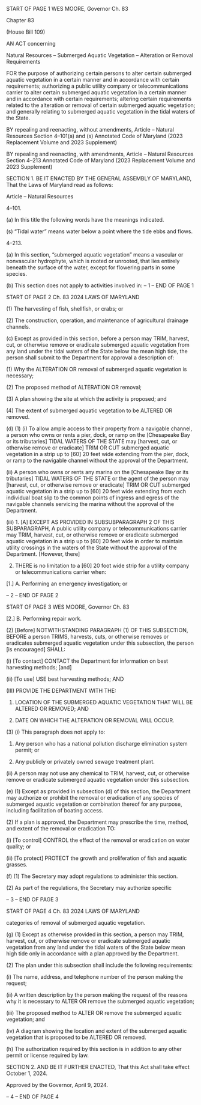 START OF PAGE 1
WES MOORE, Governor Ch. 83

Chapter 83

(House Bill 109)

AN ACT concerning

Natural Resources – Submerged Aquatic Vegetation – Alteration or Removal
Requirements

FOR the purpose of authorizing certain persons to alter certain submerged aquatic
vegetation in a certain manner and in accordance with certain requirements;
authorizing a public utility company or telecommunications carrier to alter certain
submerged aquatic vegetation in a certain manner and in accordance with certain
requirements; altering certain requirements related to the alteration or removal of
certain submerged aquatic vegetation; and generally relating to submerged aquatic
vegetation in the tidal waters of the State.

BY repealing and reenacting, without amendments,
Article – Natural Resources
Section 4–101(a) and (s)
Annotated Code of Maryland
(2023 Replacement Volume and 2023 Supplement)

BY repealing and reenacting, with amendments,
Article – Natural Resources
Section 4–213
Annotated Code of Maryland
(2023 Replacement Volume and 2023 Supplement)

SECTION 1. BE IT ENACTED BY THE GENERAL ASSEMBLY OF MARYLAND,
That the Laws of Maryland read as follows:

Article – Natural Resources

4–101.

(a) In this title the following words have the meanings indicated.

(s) “Tidal water” means water below a point where the tide ebbs and flows.

4–213.

(a) In this section, “submerged aquatic vegetation” means a vascular or
nonvascular hydrophyte, which is rooted or unrooted, that lies entirely beneath the surface
of the water, except for flowering parts in some species.

(b) This section does not apply to activities involved in:
– 1 –
END OF PAGE 1

START OF PAGE 2
Ch. 83 2024 LAWS OF MARYLAND

(1) The harvesting of fish, shellfish, or crabs; or

(2) The construction, operation, and maintenance of agricultural drainage
channels.

(c) Except as provided in this section, before a person may TRIM, harvest, cut, or
otherwise remove or eradicate submerged aquatic vegetation from any land under the tidal
waters of the State below the mean high tide, the person shall submit to the Department
for approval a description of:

(1) Why the ALTERATION OR removal of submerged aquatic vegetation is
necessary;

(2) The proposed method of ALTERATION OR removal;

(3) A plan showing the site at which the activity is proposed; and

(4) The extent of submerged aquatic vegetation to be ALTERED OR
removed.

(d) (1) (i) To allow ample access to their property from a navigable channel,
a person who owns or rents a pier, dock, or ramp on the [Chesapeake Bay or its tributaries]
TIDAL WATERS OF THE STATE may [harvest, cut, or otherwise remove or eradicate] TRIM
OR CUT submerged aquatic vegetation in a strip up to [60] 20 feet wide extending from the
pier, dock, or ramp to the navigable channel without the approval of the Department.

(ii) A person who owns or rents any marina on the [Chesapeake Bay
or its tributaries] TIDAL WATERS OF THE STATE or the agent of the person may [harvest,
cut, or otherwise remove or eradicate] TRIM OR CUT submerged aquatic vegetation in a
strip up to [60] 20 feet wide extending from each individual boat slip to the common points
of ingress and egress of the navigable channels servicing the marina without the approval
of the Department.

(iii) 1. [A] EXCEPT AS PROVIDED IN SUBSUBPARAGRAPH 2
OF THIS SUBPARAGRAPH, A public utility company or telecommunications carrier may
TRIM, harvest, cut, or otherwise remove or eradicate submerged aquatic vegetation in a
strip up to [60] 20 feet wide in order to maintain utility crossings in the waters of the State
without the approval of the Department. [However, there]

2. THERE is no limitation to a [60] 20 foot wide strip for a
utility company or telecommunications carrier when:

[1.] A. Performing an emergency investigation; or

– 2 –
END OF PAGE 2

START OF PAGE 3
WES MOORE, Governor Ch. 83

[2.] B. Performing repair work.

(2) [Before] NOTWITHSTANDING PARAGRAPH (1) OF THIS
SUBSECTION, BEFORE a person TRIMS, harvests, cuts, or otherwise removes or eradicates
submerged aquatic vegetation under this subsection, the person [is encouraged] SHALL:

(i) [To contact] CONTACT the Department for information on best
harvesting methods; [and]

(ii) [To use] USE best harvesting methods; AND

(III) PROVIDE THE DEPARTMENT WITH THE:

1. LOCATION OF THE SUBMERGED AQUATIC
VEGETATION THAT WILL BE ALTERED OR REMOVED; AND

2. DATE ON WHICH THE ALTERATION OR REMOVAL WILL
OCCUR.

(3) (i) This paragraph does not apply to:

1. Any person who has a national pollution discharge
elimination system permit; or

2. Any publicly or privately owned sewage treatment plant.

(ii) A person may not use any chemical to TRIM, harvest, cut, or
otherwise remove or eradicate submerged aquatic vegetation under this subsection.

(e) (1) Except as provided in subsection (d) of this section, the Department
may authorize or prohibit the removal or eradication of any species of submerged aquatic
vegetation or combination thereof for any purpose, including facilitation of boating access.

(2) If a plan is approved, the Department may prescribe the time, method,
and extent of the removal or eradication TO:

(i) [To control] CONTROL the effect of the removal or eradication
on water quality; or

(ii) [To protect] PROTECT the growth and proliferation of fish and
aquatic grasses.

(f) (1) The Secretary may adopt regulations to administer this section.

(2) As part of the regulations, the Secretary may authorize specific

– 3 –
END OF PAGE 3

START OF PAGE 4
Ch. 83 2024 LAWS OF MARYLAND

categories of removal of submerged aquatic vegetation.

(g) (1) Except as otherwise provided in this section, a person may TRIM,
harvest, cut, or otherwise remove or eradicate submerged aquatic vegetation from any land
under the tidal waters of the State below mean high tide only in accordance with a plan
approved by the Department.

(2) The plan under this subsection shall include the following
requirements:

(i) The name, address, and telephone number of the person making
the request;

(ii) A written description by the person making the request of the
reasons why it is necessary to ALTER OR remove the submerged aquatic vegetation;

(iii) The proposed method to ALTER OR remove the submerged
aquatic vegetation; and

(iv) A diagram showing the location and extent of the submerged
aquatic vegetation that is proposed to be ALTERED OR removed.

(h) The authorization required by this section is in addition to any other permit
or license required by law.

SECTION 2. AND BE IT FURTHER ENACTED, That this Act shall take effect
October 1, 2024.

Approved by the Governor, April 9, 2024.

– 4 –
END OF PAGE 4